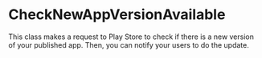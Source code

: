 # CheckNewAppVersionAvailable
This class makes a request to Play Store to check if there is a new version of your published app. Then, you can notify your users to do the update.
